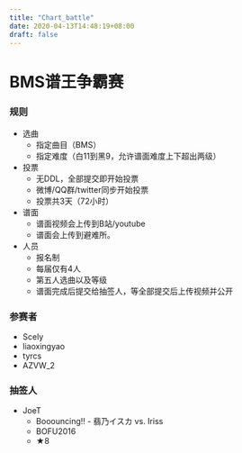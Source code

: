 ```yaml
---
title: "Chart_battle"
date: 2020-04-13T14:48:19+08:00
draft: false
---
```


# BMS谱王争霸赛
<!--more-->
### 规则
- 选曲
    - 指定曲目（BMS）
    - 指定难度（白11到黑9，允许谱面难度上下超出两级）
- 投票
    - 无DDL，全部提交即开始投票
    - 微博/QQ群/twitter同步开始投票
    - 投票共3天（72小时）
- 谱面
    - 谱面视频会上传到B站/youtube
    - 谱面会上传到避难所。
- 人员
    - 报名制
    - 每届仅有4人
    - 第五人选曲以及等级
    - 谱面完成后提交给抽签人，等全部提交后上传视频并公开

### 参赛者
- Scely
- liaoxingyao
- tyrcs
- AZVW_2

### 抽签人
- JoeT
    - Booouncing!! - 翡乃イスカ vs. Iriss
    - BOFU2016
    - ★8
